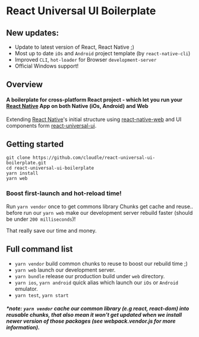 # React Universal UI Boilerplate

[react-native-url]: https://facebook.github.io/react-native/
[react-native-web-url]: https://github.com/necolas/react-native-web
[react-universal-ui-url]: https://npmjs.org/package/react-universal-ui

## New updates:
- Update to latest version of React, React Native ;)
- Most up to date `iOs` and `Android` project template (by `react-native-cli`) 
- Improved `CLI`, `hot-loader` for Browser `development-server` 
- Official Windows support!

## Overview
#### A boilerplate for cross-platform React project - which let you run your [React Native][react-native-url] App on both Native (iOs, Android) and Web

Extending [React Native][react-native-url]'s initial structure using [react-native-web][react-native-web-url] and UI components form [react-universal-ui][react-universal-ui-url].

## Getting started
```
git clone https://github.com/cloudle/react-universal-ui-boilerplate.git
cd react-universal-ui-boilerplate
yarn install
yarn web
```

### Boost first-launch and hot-reload time!
Run `yarn vendor` once to get commons library Chunks get cache and reuse..
before run our `yarn web` make our development server rebuild faster (should be under `200 milliseconds`)!

That really save our time and money.

## Full command list
- `yarn vendor` build common chunks to reuse to boost our rebuild time ;)
- `yarn web` launch our development server.
- `yarn bundle` release our production build under `web` directory.
- `yarn ios`, `yarn android` quick alias which launch our `iOs` or `Android` emulator.
- `yarn test`, `yarn start`

##### *note: `yarn vendor` cache our common library (e.g react, react-dom) into reusable chunks, that also mean it won't get updated when we install newer version of those packages (see webpack.vendor.js for more information).

